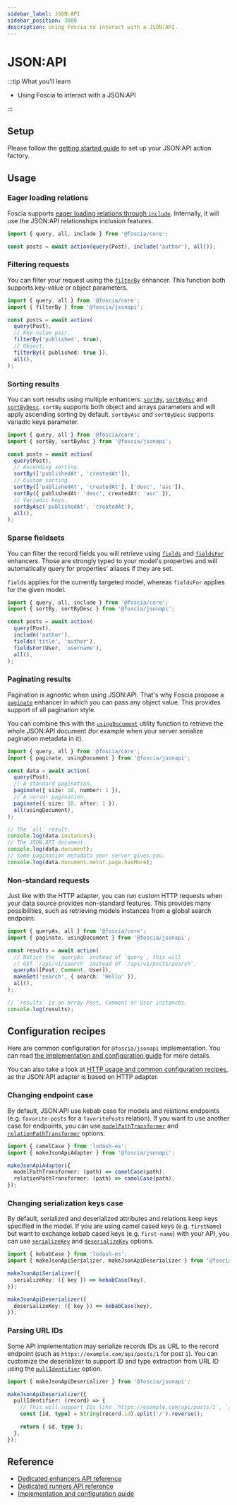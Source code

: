```yaml
---
sidebar_label: JSON:API
sidebar_position: 3000
description: Using Foscia to interact with a JSON:API.
---
```


# JSON:API

:::tip What you'll learn

- Using Foscia to interact with a JSON:API

:::

## Setup

Please follow the [getting started guide](/docs/getting-started) to set up your
JSON:API action factory.

## Usage

### Eager loading relations

Foscia supports
[eager loading relations through `include`](/docs/core-concepts/actions#eager-loading-relations).
Internally, it will use the JSON:API relationships inclusion features.

```typescript
import { query, all, include } from '@foscia/core';

const posts = await action(query(Post), include('author'), all());
```

### Filtering requests

You can filter your request using the
[`filterBy`](/docs/api/@foscia/jsonapi/functions/filterBy) enhancer. This function
both supports key-value or object parameters.

```typescript
import { query, all } from '@foscia/core';
import { filterBy } from '@foscia/jsonapi';

const posts = await action(
  query(Post),
  // Key-value pair.
  filterBy('published', true),
  // Object.
  filterBy({ published: true }),
  all(),
);
```

### Sorting results

You can sort results using multiple enhancers:
[`sortBy`](/docs/api/@foscia/jsonapi/functions/sortBy),
[`sortByAsc`](/docs/api/@foscia/jsonapi/functions/sortByAsc) and
[`sortByDesc`](/docs/api/@foscia/jsonapi/functions/sortByDesc).
`sortBy` supports both object and arrays parameters and will apply
ascending sorting by default.
`sortByAsc` and `sortByDesc` supports variadic keys parameter.

```typescript
import { query, all } from '@foscia/core';
import { sortBy, sortByAsc } from '@foscia/jsonapi';

const posts = await action(
  query(Post),
  // Ascending sorting.
  sortBy(['publishedAt', 'createdAt']),
  // Custom sorting.
  sortBy(['publishedAt', 'createdAt'], ['desc', 'asc']),
  sortBy({ publishedAt: 'desc', createdAt: 'asc' }),
  // Variadic keys.
  sortByAsc('publishedAt', 'createdAt'),
  all(),
);
```

### Sparse fieldsets

You can filter the record fields you will retrieve using
[`fields`](/docs/api/@foscia/jsonapi/functions/fields) and
[`fieldsFor`](/docs/api/@foscia/jsonapi/functions/fieldsFor) enhancers. Those are
strongly typed to your model's properties and will automatically query for
properties' aliases if they are set.

`fields` applies for the currently targeted model, whereas `fieldsFor` applies
for the given model.

```typescript
import { query, all, include } from '@foscia/core';
import { sortBy, sortByDesc } from '@foscia/jsonapi';

const posts = await action(
  query(Post),
  include('author'),
  fields('title', 'author'),
  fieldsFor(User, 'username'),
  all(),
);
```

### Paginating results

Pagination is agnostic when using JSON:API. That's why Foscia propose a
[`paginate`](/docs/api/@foscia/jsonapi/functions/paginate) enhancer in which you
can pass any object value. This provides support of all pagination style.

You can combine this with the
[`usingDocument`](/docs/api/@foscia/jsonapi/functions/usingDocument) utility
function to retrieve the whole JSON:API document (for example when your server
serialize pagination metadata in it).

```typescript
import { query, all } from '@foscia/core';
import { paginate, usingDocument } from '@foscia/jsonapi';

const data = await action(
  query(Post),
  // A standard pagination.
  paginate({ size: 10, number: 1 }),
  // A cursor pagination.
  paginate({ size: 10, after: 1 }),
  all(usingDocument),
);

// The `all` result.
console.log(data.instances);
// The JSON:API document.
console.log(data.document);
// Some pagination metadata your server gives you.
console.log(data.document.meta!.page.hasMore);
```

### Non-standard requests

Just like with the HTTP adapter, you can run custom HTTP requests when your
data source provides non-standard features.
This provides many possibilities, such as retrieving models instances from
a global search endpoint:

```typescript
import { queryAs, all } from '@foscia/core';
import { paginate, usingDocument } from '@foscia/jsonapi';

const results = await action(
  // Notice the `queryAs` instead of `query`, this will
  // GET `/api/v1/search` instead of `/api/v1/posts/search`.
  queryAs([Post, Comment, User]),
  makeGet('search', { search: 'Hello' }),
  all(),
);

// `results` is an array Post, Comment or User instances.
console.log(results);
```

## Configuration recipes

Here are common configuration for `@foscia/jsonapi` implementation. You can read
[the implementation and configuration guide](/docs/digging-deeper/implementations/jsonapi)
for more details.

You can also take a look at
[HTTP usage and common configuration recipes](/docs/digging-deeper/usages/http#configuration-recipes), as
the JSON:API adapter is based on HTTP adapter.

### Changing endpoint case

By default, JSON:API use kebab case for models and relations endpoints (e.g.
`favorite-posts` for a `favoritePosts` relation). If you want to use another
case for endpoints, you can use
[`modelPathTransformer`](/docs/api/@foscia/jsonapi/interfaces/JsonApiAdapterConfig#modelpathtransformer)
and
[`relationPathTransformer`](/docs/api/@foscia/jsonapi/interfaces/JsonApiAdapterConfig#relationpathtransformer)
options.

```typescript
import { camelCase } from 'lodash-es';
import { makeJsonApiAdapter } from '@foscia/jsonapi';

makeJsonApiAdapter({
  modelPathTransformer: (path) => camelCase(path),
  relationPathTransformer: (path) => camelCase(path),
});
```

### Changing serialization keys case

By default, serialized and deserialized attributes and relations keep keys
specified in the model. If you are using camel cased keys (e.g. `firstName`)
but want to exchange kebab cased keys (e.g. `first-name`) with your API,
you can use
[`serializeKey`](/docs/api/@foscia/jsonapi/interfaces/JsonApiSerializerConfig#serializekey)
and [`deserializeKey`](/docs/api/@foscia/jsonapi/interfaces/JsonApiDeserializerConfig#deserializekey)
options.

```typescript
import { kebabCase } from 'lodash-es';
import { makeJsonApiSerializer, makeJsonApiDeserializer } from '@foscia/jsonapi';

makeJsonApiSerializer({
  serializeKey: ({ key }) => kebabCase(key),
});

makeJsonApiDeserializer({
  deserializeKey: ({ key }) => kebabCase(key),
});
```

### Parsing URL IDs

Some API implementation may serialize records IDs as URL to the record endpoint
(such as `https://example.com/api/posts/1` for post `1`). You can customize
the deserializer to support ID and type extraction from URL ID using the
[`pullIdentifier`](/docs/api/@foscia/jsonapi/interfaces/JsonApiDeserializerConfig#pullidentifier)
option.

```typescript
import { makeJsonApiDeserializer } from '@foscia/jsonapi';

makeJsonApiDeserializer({
  pullIdentifier: (record) => {
    // This will support IDs like `https://example.com/api/posts/1`, `/api/posts/1`, etc.
    const [id, type] = String(record.id).split('/').reverse();

    return { id, type };
  },
});
```

## Reference

- [Dedicated enhancers API reference](/docs/api/@foscia/jsonapi/#enhancers)
- [Dedicated runners API reference](/docs/api/@foscia/jsonapi/#runners)
- [Implementation and configuration guide](/docs/digging-deeper/implementations/jsonapi)
